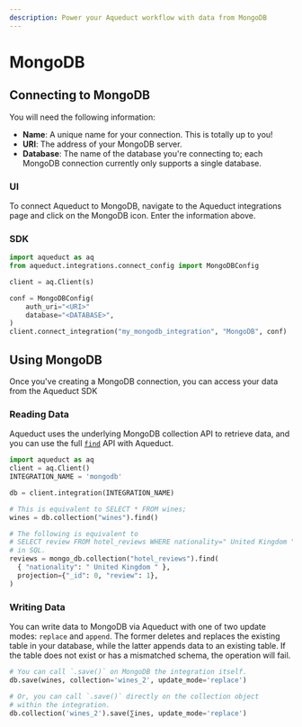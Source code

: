 ```yaml
---
description: Power your Aqueduct workflow with data from MongoDB
---
```


# MongoDB

## Connecting to MongoDB

You will need the following information:

* **Name**: A unique name for your connection. This is totally up to you!
* **URI**: The address of your MongoDB server.
* **Database**: The name of the database you're connecting to; each MongoDB connection currently only supports a single database.

### UI

To connect Aqueduct to MongoDB, navigate to the Aqueduct integrations page and click on the MongoDB icon. Enter the information above.

### SDK

```python
import aqueduct as aq
from aqueduct.integrations.connect_config import MongoDBConfig

client = aq.Client(s)

conf = MongoDBConfig(
    auth_uri="<URI>"
    database="<DATABASE>",
)
client.connect_integration("my_mongodb_integration", "MongoDB", conf)
```

## Using MongoDB

Once you've creating a MongoDB connection, you can access your data from the Aqueduct SDK

### Reading Data

Aqueduct uses the underlying MongoDB collection API to retrieve data, and you can use the full [`find`](https://pymongo.readthedocs.io/en/stable/api/pymongo/collection.html#pymongo.collection.Collection.find) API with Aqueduct.

```python
import aqueduct as aq
client = aq.Client()
INTEGRATION_NAME = 'mongodb'

db = client.integration(INTEGRATION_NAME)

# This is equivalent to SELECT * FROM wines;
wines = db.collection("wines").find()

# The following is equivalent to 
# SELECT review FROM hotel_reviews WHERE nationality=" United Kingdom ";
# in SQL.
reviews = mongo_db.collection("hotel_reviews").find(
  { "nationality": " United Kingdom " },
  projection={"_id": 0, "review": 1},
)
```

### Writing Data

You can write data to MongoDB via Aqueduct with one of two update modes: `replace` and `append`. The former deletes and replaces the existing table in your database, while the latter appends data to an existing table. If the table does not exist or has a mismatched schema, the operation will fail.

```python
# You can call `.save()` on MongoDB the integration itself.
db.save(wines, collection='wines_2', update_mode='replace')

# Or, you can call `.save()` directly on the collection object 
# within the integration.
db.collection('wines_2').save(∑ines, update_mode='replace')
```
